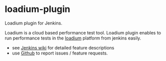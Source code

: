 # loadium-plugin

Loadium plugin for Jenkins.

Loadium is a cloud based performance test tool. Loadium plugin enables to run performance tests in the [loadium](https://loadium.com) platform from jenkins easily.

* see [Jenkins wiki](https://wiki.jenkins.io/display/JENKINS/Loadium+Test+Runner+Plugin) for detailed feature descriptions
* use [Github](https://github.com) to report issues / feature requests.
